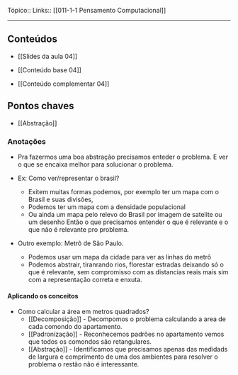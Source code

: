 Tópico::
Links:: [[011-1-1 Pensamento Computacional]]

---
## Conteúdos


- [[Slides da aula 04]]

- [[Conteúdo base 04]] 

- [[Conteúdo complementar 04]]

## Pontos chaves

- [[Abstração]]

### Anotações

- Pra fazermos uma boa abstração precisamos enteder o problema. E ver o que se encaixa melhor para solucionar o problema.
- Ex: Como ver/representar o brasil?
	- Exitem muitas formas podemos, por exemplo ter um mapa com o Brasil e suas divisões,  
	- Podemos ter um mapa com a densidade populacional
	- Ou ainda um mapa pelo relevo do Brasil por imagem de satelite ou um desenho
Então o que precisamos entender o que é relevante e o que não é relevante pro problema.

- Outro exemplo: Metrô de São Paulo.
	- Podemos usar um mapa da cidade para ver as linhas do metrô
	- Podemos abstrair, tiranrando rios, florestar estradas deixando só o que é relevante, sem compromisso com as distancias reais mais sim com a representação correta e enxuta.

#### Aplicando os conceitos

- Como calcular a área em metros quadrados?
	- [[Decomposição]] -  Decompomos o problema calculando a area de cada comondo do apartamento.
	- [[Padronização]] -  Reconhecemos padrões no apartamento vemos que todos os comondos são retangulares.
	- [[Abstração]] - Identificamos que precisamos apenas das medidads de largura e comprimento de uma dos ambientes para resolver o problema o restão não é interessante.


